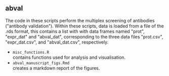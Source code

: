 ## abval

The code in these scripts perform the multiplex screening of antibodies ("antibody validation"). Within these scripts, data is loaded from a file of the .rds format, this contains a list with with data frames named "prot", "expr_dat" and "abval_dat", corresponding to the three data files "prot.csv", "expr_dat.csv", and "abval_dat.csv", respectively. 

- `misc_functions.R`  
contains functions used for analysis and visualisation.
- `abval_manuscript_figs.Rmd`  
creates a markdown report of the figures.